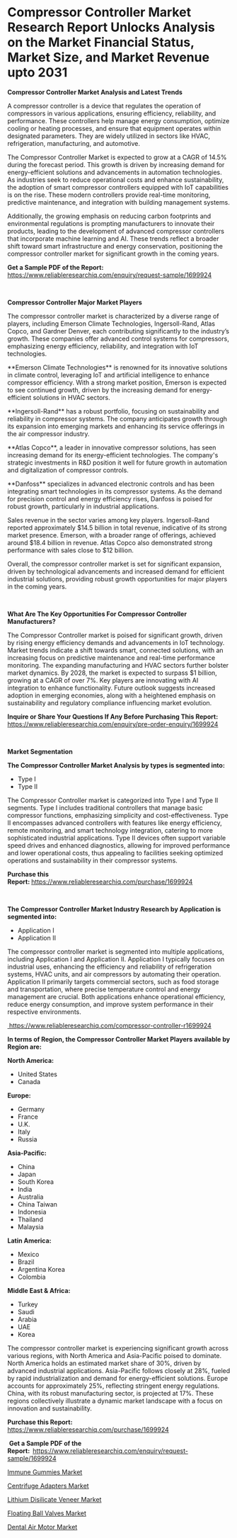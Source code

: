 <p><h1>Compressor Controller Market Research Report Unlocks Analysis on the Market Financial Status, Market Size, and Market Revenue upto 2031</h1></p><p><strong>Compressor Controller Market Analysis and Latest Trends</strong></p>
<p><p>A compressor controller is a device that regulates the operation of compressors in various applications, ensuring efficiency, reliability, and performance. These controllers help manage energy consumption, optimize cooling or heating processes, and ensure that equipment operates within designated parameters. They are widely utilized in sectors like HVAC, refrigeration, manufacturing, and automotive.</p><p>The Compressor Controller Market is expected to grow at a CAGR of 14.5% during the forecast period. This growth is driven by increasing demand for energy-efficient solutions and advancements in automation technologies. As industries seek to reduce operational costs and enhance sustainability, the adoption of smart compressor controllers equipped with IoT capabilities is on the rise. These modern controllers provide real-time monitoring, predictive maintenance, and integration with building management systems.</p><p>Additionally, the growing emphasis on reducing carbon footprints and environmental regulations is prompting manufacturers to innovate their products, leading to the development of advanced compressor controllers that incorporate machine learning and AI. These trends reflect a broader shift toward smart infrastructure and energy conservation, positioning the compressor controller market for significant growth in the coming years.</p></p>
<p><strong>Get a Sample PDF of the Report:&nbsp;</strong> <a href="https://www.reliableresearchiq.com/enquiry/request-sample/1699924?utm_campaign=1609&utm_medium=2&utm_source=Github&utm_content=ia&utm_term=21102024&utm_id=compressor-controller">https://www.reliableresearchiq.com/enquiry/request-sample/1699924</a></p>
<p>&nbsp;</p>
<p><strong>Compressor Controller Major Market Players</strong></p>
<p><p>The compressor controller market is characterized by a diverse range of players, including Emerson Climate Technologies, Ingersoll-Rand, Atlas Copco, and Gardner Denver, each contributing significantly to the industry’s growth. These companies offer advanced control systems for compressors, emphasizing energy efficiency, reliability, and integration with IoT technologies.</p><p>**Emerson Climate Technologies** is renowned for its innovative solutions in climate control, leveraging IoT and artificial intelligence to enhance compressor efficiency. With a strong market position, Emerson is expected to see continued growth, driven by the increasing demand for energy-efficient solutions in HVAC sectors.</p><p>**Ingersoll-Rand** has a robust portfolio, focusing on sustainability and reliability in compressor systems. The company anticipates growth through its expansion into emerging markets and enhancing its service offerings in the air compressor industry.</p><p>**Atlas Copco**, a leader in innovative compressor solutions, has seen increasing demand for its energy-efficient technologies. The company's strategic investments in R&D position it well for future growth in automation and digitalization of compressor controls.</p><p>**Danfoss** specializes in advanced electronic controls and has been integrating smart technologies in its compressor systems. As the demand for precision control and energy efficiency rises, Danfoss is poised for robust growth, particularly in industrial applications.</p><p>Sales revenue in the sector varies among key players. Ingersoll-Rand reported approximately $14.5 billion in total revenue, indicative of its strong market presence. Emerson, with a broader range of offerings, achieved around $18.4 billion in revenue. Atlas Copco also demonstrated strong performance with sales close to $12 billion.</p><p>Overall, the compressor controller market is set for significant expansion, driven by technological advancements and increased demand for efficient industrial solutions, providing robust growth opportunities for major players in the coming years.</p></p>
<p>&nbsp;</p>
<p><strong>What Are The Key Opportunities For Compressor Controller Manufacturers?</strong></p>
<p><p>The Compressor Controller market is poised for significant growth, driven by rising energy efficiency demands and advancements in IoT technology. Market trends indicate a shift towards smart, connected solutions, with an increasing focus on predictive maintenance and real-time performance monitoring. The expanding manufacturing and HVAC sectors further bolster market dynamics. By 2028, the market is expected to surpass $1 billion, growing at a CAGR of over 7%. Key players are innovating with AI integration to enhance functionality. Future outlook suggests increased adoption in emerging economies, along with a heightened emphasis on sustainability and regulatory compliance influencing market evolution.</p></p>
<p><strong>Inquire or Share Your Questions If Any Before Purchasing This Report:</strong> <a href="https://www.reliableresearchiq.com/enquiry/pre-order-enquiry/1699924?utm_campaign=1609&utm_medium=2&utm_source=Github&utm_content=ia&utm_term=21102024&utm_id=compressor-controller">https://www.reliableresearchiq.com/enquiry/pre-order-enquiry/1699924</a></p>
<p>&nbsp;</p>
<p><strong>Market Segmentation</strong></p>
<p><strong>The Compressor Controller Market Analysis by types is segmented into:</strong></p>
<p><ul><li>Type I</li><li>Type II</li></ul></p>
<p><p>The Compressor Controller market is categorized into Type I and Type II segments. Type I includes traditional controllers that manage basic compressor functions, emphasizing simplicity and cost-effectiveness. Type II encompasses advanced controllers with features like energy efficiency, remote monitoring, and smart technology integration, catering to more sophisticated industrial applications. Type II devices often support variable speed drives and enhanced diagnostics, allowing for improved performance and lower operational costs, thus appealing to facilities seeking optimized operations and sustainability in their compressor systems.</p></p>
<p><strong>Purchase this Report:&nbsp;</strong><a href="https://www.reliableresearchiq.com/purchase/1699924?utm_campaign=1609&utm_medium=2&utm_source=Github&utm_content=ia&utm_term=21102024&utm_id=compressor-controller">https://www.reliableresearchiq.com/purchase/1699924</a></p>
<p>&nbsp;</p>
<p><strong>The Compressor Controller Market Industry Research by Application is segmented into:</strong></p>
<p><ul><li>Application I</li><li>Application II</li></ul></p>
<p><p>The compressor controller market is segmented into multiple applications, including Application I and Application II. Application I typically focuses on industrial uses, enhancing the efficiency and reliability of refrigeration systems, HVAC units, and air compressors by automating their operation. Application II primarily targets commercial sectors, such as food storage and transportation, where precise temperature control and energy management are crucial. Both applications enhance operational efficiency, reduce energy consumption, and improve system performance in their respective environments.</p></p>
<p><a href="https://www.reliableresearchiq.com/compressor-controller-r1699924?utm_campaign=1609&utm_medium=2&utm_source=Github&utm_content=ia&utm_term=21102024&utm_id=compressor-controller">&nbsp;https://www.reliableresearchiq.com/compressor-controller-r1699924</a></p>
<p><strong>In terms of Region, the Compressor Controller Market Players available by Region are:</strong></p>
<p>
    <p> <strong> North America: </strong>
        <ul>
            <li>United States</li>
            <li>Canada</li>
        </ul>
        </p> 
    <p> <strong> Europe: </strong>
        <ul>
            <li>Germany</li>
            <li>France</li>
            <li>U.K.</li>
            <li>Italy</li>
            <li>Russia</li>
        </ul>
        </p> 
    <p> <strong> Asia-Pacific: </strong>
        <ul>
            <li>China</li>
            <li>Japan</li>
            <li>South Korea</li>
            <li>India</li>
            <li>Australia</li>
            <li>China Taiwan</li>
            <li>Indonesia</li>
            <li>Thailand</li>
            <li>Malaysia</li>
        </ul>
        </p> 
    <p> <strong> Latin America: </strong>
        <ul>
            <li>Mexico</li>
            <li>Brazil</li>
            <li>Argentina Korea</li>
            <li>Colombia</li>
        </ul>
        </p> 
    <p> <strong> Middle East & Africa: </strong>
        <ul>
            <li>Turkey</li>
            <li>Saudi</li>
            <li>Arabia</li>
            <li>UAE</li>
            <li>Korea</li>
        </ul>
    </p>
    </p>
<p><p>The compressor controller market is experiencing significant growth across various regions, with North America and Asia-Pacific poised to dominate. North America holds an estimated market share of 30%, driven by advanced industrial applications. Asia-Pacific follows closely at 28%, fueled by rapid industrialization and demand for energy-efficient solutions. Europe accounts for approximately 25%, reflecting stringent energy regulations. China, with its robust manufacturing sector, is projected at 17%. These regions collectively illustrate a dynamic market landscape with a focus on innovation and sustainability.</p></p>
<p><strong>Purchase this Report: </strong><a href="https://www.reliableresearchiq.com/purchase/1699924?utm_campaign=1609&utm_medium=2&utm_source=Github&utm_content=ia&utm_term=21102024&utm_id=compressor-controller">https://www.reliableresearchiq.com/purchase/1699924</a></p>
<p>&nbsp;<strong>Get a Sample PDF of the Report:&nbsp;&nbsp;</strong><a href="https://www.reliableresearchiq.com/enquiry/request-sample/1699924?utm_campaign=1609&utm_medium=2&utm_source=Github&utm_content=ia&utm_term=21102024&utm_id=compressor-controller">https://www.reliableresearchiq.com/enquiry/request-sample/1699924</a></p>
<p><strong></strong></p>
<p><p><a href="https://www.linkedin.com/pulse/immune-gummies-market-evolution-future-outlook-forecasting-tho2e?utm_campaign=1609&utm_medium=2&utm_source=Github&utm_content=ia&utm_term=21102024&utm_id=compressor-controller">Immune Gummies Market</a></p><p><a href="https://www.linkedin.com/pulse/global-centrifuge-adapters-market-landscape-future-trends-dpgte?utm_campaign=1609&utm_medium=2&utm_source=Github&utm_content=ia&utm_term=21102024&utm_id=compressor-controller">Centrifuge Adapters Market</a></p><p><a href="https://www.linkedin.com/pulse/lithium-disilicate-veneer-market-drivers-challenges-forecast-4hete?utm_campaign=1609&utm_medium=2&utm_source=Github&utm_content=ia&utm_term=21102024&utm_id=compressor-controller">Lithium Disilicate Veneer Market</a></p><p><a href="https://github.com/petbigbeepjn/Market-Research-Report-List-1/blob/main/floating-ball-valves-market.md?utm_campaign=1609&utm_medium=2&utm_source=Github&utm_content=ia&utm_term=21102024&utm_id=compressor-controller">Floating Ball Valves Market</a></p><p><a href="https://www.linkedin.com/pulse/global-perspectives-dental-air-motor-market-trends-challenges-cztre?utm_campaign=1609&utm_medium=2&utm_source=Github&utm_content=ia&utm_term=21102024&utm_id=compressor-controller">Dental Air Motor Market</a></p></p>